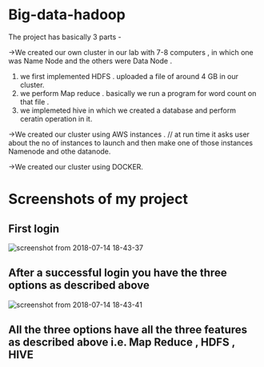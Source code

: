 # Big-data-hadoop
The project has basically 3 parts -

->We created our own cluster in our lab with 7-8 computers , in which one was Name Node and the others were Data Node .
  1. we first implemented HDFS . uploaded a file of around 4 GB in our cluster.
  2. we perform Map reduce . basically we run a program for word count on that file .
  3. we implemeted hive in which we created a database and perform ceratin operation in it.

->We created our cluster using AWS instances . // at run time it asks user about the no of instances to launch and then make one of those instances Namenode and othe datanode.

->We created our cluster using DOCKER.

# Screenshots of my project
## First login 

![screenshot from 2018-07-14 18-43-37](https://user-images.githubusercontent.com/20671151/42725439-059591d4-87a1-11e8-9078-f41e58ba47a2.png)

## After a successful login you have the three options as described above 

![screenshot from 2018-07-14 18-43-41](https://user-images.githubusercontent.com/20671151/42725472-7f1227e8-87a1-11e8-9727-10619dbf06c8.png)
## All the three options have all the three features as described above i.e. Map Reduce , HDFS , HIVE

